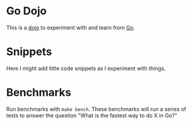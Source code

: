 # Go Dojo

This is a [dojo](https://en.wikipedia.org/wiki/Dojo) to experiment with and learn from [Go](https://go.dev/).

# Snippets

Here I might add little code snippets as I experiment with things.

# Benchmarks

Run benchmarks with `make bench`. These benchmarks will run a series of tests to answer the question "What is the fastest way to do X in Go?"
